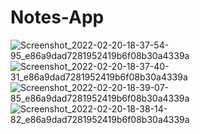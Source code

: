 # Notes-App
![Screenshot_2022-02-20-18-37-54-95_e86a9dad7281952419b6f08b30a4339a](https://user-images.githubusercontent.com/98424862/154848405-4183654a-523e-4803-8446-4b8443786d29.jpg)
![Screenshot_2022-02-20-18-37-40-31_e86a9dad7281952419b6f08b30a4339a](https://user-images.githubusercontent.com/98424862/154848421-4ebfd96e-526d-49a7-b4ec-58ccdca1af0a.jpg)
![Screenshot_2022-02-20-18-39-07-85_e86a9dad7281952419b6f08b30a4339a](https://user-images.githubusercontent.com/98424862/154848428-0e88f7e2-00c9-4261-8df0-a41c1f9c8658.jpg)
![Screenshot_2022-02-20-18-38-14-82_e86a9dad7281952419b6f08b30a4339a](https://user-images.githubusercontent.com/98424862/154848432-cf0e7b26-9cb2-4f45-b842-c35b7973ed4d.jpg)
